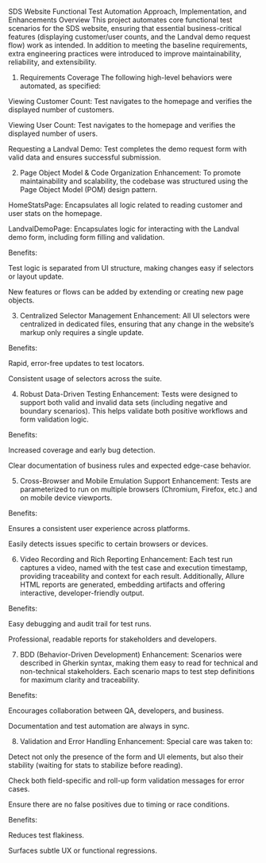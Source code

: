 SDS Website Functional Test Automation
Approach, Implementation, and Enhancements
Overview
This project automates core functional test scenarios for the SDS website, ensuring that essential business-critical features (displaying customer/user counts, and the Landval demo request flow) work as intended. In addition to meeting the baseline requirements, extra engineering practices were introduced to improve maintainability, reliability, and extensibility.

1. Requirements Coverage
The following high-level behaviors were automated, as specified:

Viewing Customer Count: Test navigates to the homepage and verifies the displayed number of customers.

Viewing User Count: Test navigates to the homepage and verifies the displayed number of users.

Requesting a Landval Demo: Test completes the demo request form with valid data and ensures successful submission.

2. Page Object Model & Code Organization
Enhancement:
To promote maintainability and scalability, the codebase was structured using the Page Object Model (POM) design pattern.

HomeStatsPage: Encapsulates all logic related to reading customer and user stats on the homepage.

LandvalDemoPage: Encapsulates logic for interacting with the Landval demo form, including form filling and validation.

Benefits:

Test logic is separated from UI structure, making changes easy if selectors or layout update.

New features or flows can be added by extending or creating new page objects.

3. Centralized Selector Management
Enhancement:
All UI selectors were centralized in dedicated files, ensuring that any change in the website’s markup only requires a single update.

Benefits:

Rapid, error-free updates to test locators.

Consistent usage of selectors across the suite.

4. Robust Data-Driven Testing
Enhancement:
Tests were designed to support both valid and invalid data sets (including negative and boundary scenarios). This helps validate both positive workflows and form validation logic.

Benefits:

Increased coverage and early bug detection.

Clear documentation of business rules and expected edge-case behavior.

5. Cross-Browser and Mobile Emulation Support
Enhancement:
Tests are parameterized to run on multiple browsers (Chromium, Firefox, etc.) and on mobile device viewports.

Benefits:

Ensures a consistent user experience across platforms.

Easily detects issues specific to certain browsers or devices.

6. Video Recording and Rich Reporting
Enhancement:
Each test run captures a video, named with the test case and execution timestamp, providing traceability and context for each result.
Additionally, Allure HTML reports are generated, embedding artifacts and offering interactive, developer-friendly output.

Benefits:

Easy debugging and audit trail for test runs.

Professional, readable reports for stakeholders and developers.

7. BDD (Behavior-Driven Development)
Enhancement:
Scenarios were described in Gherkin syntax, making them easy to read for technical and non-technical stakeholders.
Each scenario maps to test step definitions for maximum clarity and traceability.

Benefits:

Encourages collaboration between QA, developers, and business.

Documentation and test automation are always in sync.

8. Validation and Error Handling
Enhancement:
Special care was taken to:

Detect not only the presence of the form and UI elements, but also their stability (waiting for stats to stabilize before reading).

Check both field-specific and roll-up form validation messages for error cases.

Ensure there are no false positives due to timing or race conditions.

Benefits:

Reduces test flakiness.

Surfaces subtle UX or functional regressions.